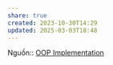 ```yaml
---
share: true
created: 2023-10-30T14:29
updated: 2025-03-03T18:48
---
```

Nguồn:: [OOP Implementation](https://viblo.asia/p/oop-implementation-V3m5Wm7QZO7)